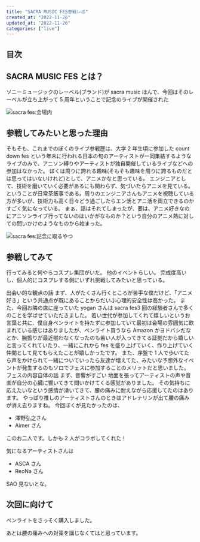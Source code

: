```yaml
---
title: "SACRA MUSIC FES参戦レポ"
created_at: "2022-11-26"
updated_at: "2022-11-26"
categories: ["live"]
---
```


## 目次

## SACRA MUSIC FES とは？

ソニーミュージックのレーベル(ブランド)が sacra music
ほんで、今回はそのレーベルが立ち上がって 5 周年ということで記念のライブが開催された

![sacra fes:会場内](/assets/posts/sacra3.JPG)

## 参戦してみたいと思った理由

そもそも、これまでのぼくのライブ参戦歴は、大学 2 年生頃に参加した count down fes という年末に行われる日本の旬のアーティストが一同集結するようなライブのみで、アニソン縛りやアーティストが独自開催しているライブなどへの参加はなかった。
ぼくは周りに誇れる趣味(そもそも趣味を周りに誇るものだとは思ってはいないけれど)として、アニメかなと思っている。
エンジニアとして、技術を磨いていく必要があるにも関わらず、気づいたらアニメを見ている。ということが日常茶飯事である。周りのエンジニアさんもアニメを視聴している方が多いが、技術力も高く日々どう過ごしたらエン活とアニ活を両立できるのかすごく気になっている。
まぁ、話はそれてしまったが、要は、アニメ好きなのにアニソンライブ行ってないのはいかがなものか？という自分のアニメ熱に対しての問いかけのようなものから始まった。

![sacra fes:記念に取るやつ](/assets/posts/sacra2.JPG)

## 参戦してみて

行ってみると何やらコスプレ集団がいた。
他のイベントらしい。
完成度高いし、個人的にコスプレする側にいずれ挑戦してみたいと思っている。

出会い的な観点の話
まず、人がたくさん行くところが苦手な僕だけど、「アニメ好き」という共通点が既にあることからだいぶ心理的安全性は高かった。
また、今回お隣の席に座っていた yogan さんは sacra fes3 回の経験者さんで多くのことを学ばせていただきました。
若い世代が参加してくれて嬉しいというお言葉と共に、僕自身ペンライトを持たずに参加していて最初は会場の雰囲気に飲まれている感じはありましたが、ペンライト買うなら Amazon かヨドバシだなとか、腕振りが最近揃わなくなったのも若い人が入ってきてる証拠だから嬉しいと言ってくれていたり、一緒にこれから fes を盛り上げていく、作り上げていく仲間として見てもらえたことが嬉しかったです。
また、序盤で 1 人で歩いてたら声をかけられて一緒についていったら友達が増えてた、みたいな予想外なイベントが発生するのもソロでフェスに参加することのメリットだと思いました。
フェスの内容自体の話
まず、音響がすごい
地面を張ってアーティストの声や音楽が自分の心臓に響いてきて問いかけてくる感覚がありました。
その気持ちに応えたいなという感情が湧いてきて、腰の痛みに耐えながら応援してたのはあります。
やっぱり推しのアーティストさんのときはアドレナリンが出て腰の痛みが消え去りますね。
今回ぼくが見たかったのは、

- 澤野弘之さん
- Aimer さん

このお二人です。しかも 2 人がコラボしてくれた！

気になるアーティストさんは

- ASCA さん
- ReoNa さん

SAO 見ないとな。

## 次回に向けて

ペンライトをさっそく購入しました。

あとは腰の痛みへの対策を講じなくてはと思っています。
